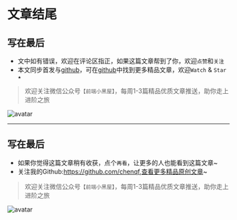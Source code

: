 
# 文章结尾

## 写在最后

+ 文中如有错误，欢迎在评论区指正，如果这篇文章帮到了你，欢迎`点赞`和`关注`
+ 本文同步首发与[github](https://github.com/chenqf/frontEndBlog)，可在[github](https://github.com/chenqf/frontEndBlog)中找到更多精品文章，欢迎`Watch` & `Star ★`

> 欢迎关注微信公众号`【前端小黑屋】`，每周1-3篇精品优质文章推送，助你走上进阶之旅

![avatar](https://user-gold-cdn.xitu.io/2019/7/1/16bac295d25e37db?w=258&h=258&f=jpeg&s=27497)



**************


## 写在最后

+ 如果你觉得这篇文章稍有收获，点个`再看`，让更多的人也能看到这篇文章~
+ 关注我的Github:https://github.com/chenqf,查看更多精品原创文章~

> 欢迎关注微信公众号`【前端小黑屋】`，每周1-3篇精品优质文章推送，助你走上进阶之旅

![avatar](https://user-gold-cdn.xitu.io/2019/7/1/16bac295d25e37db?w=258&h=258&f=jpeg&s=27497)